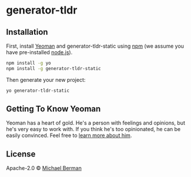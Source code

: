 # generator-tldr

## Installation

First, install [Yeoman](http://yeoman.io) and generator-tldr-static using [npm](https://www.npmjs.com/) (we assume you have pre-installed [node.js](https://nodejs.org/)).

```bash
npm install -g yo
npm install -g generator-tldr-static
```

Then generate your new project:

```bash
yo generator-tldr-static
```

## Getting To Know Yeoman

Yeoman has a heart of gold. He&#39;s a person with feelings and opinions, but he&#39;s very easy to work with. If you think he&#39;s too opinionated, he can be easily convinced. Feel free to [learn more about him](http://yeoman.io/).

## License

Apache-2.0 © [Michael Berman](http://scripti.st)
